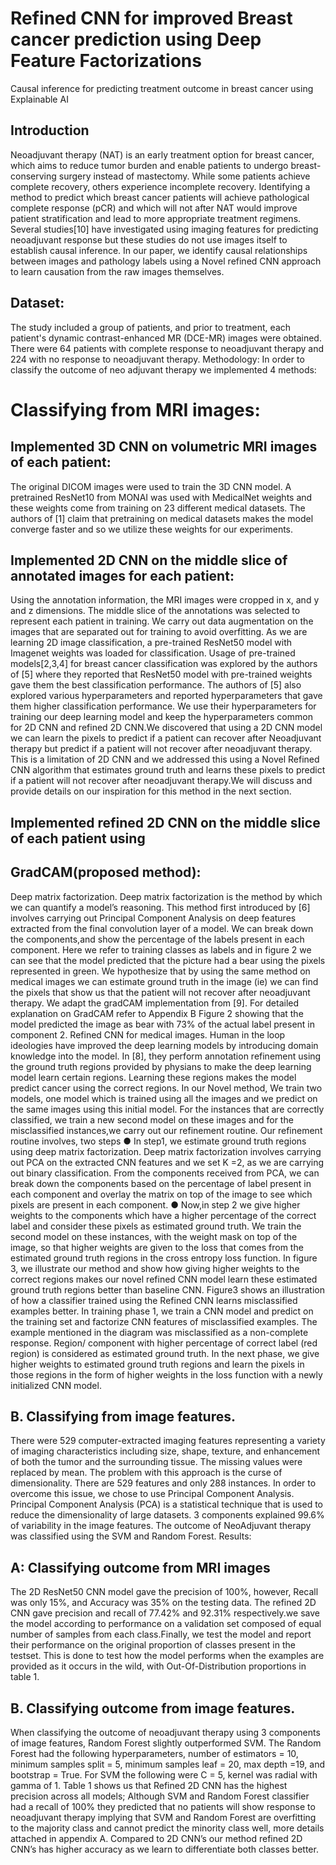 # Refined CNN for improved Breast cancer prediction using Deep Feature Factorizations
Causal inference for predicting treatment outcome in breast cancer using Explainable AI

## Introduction
Neoadjuvant therapy (NAT) is an early treatment option for breast cancer, which aims to reduce
tumor burden and enable patients to undergo breast-conserving surgery instead of mastectomy.
While some patients achieve complete recovery, others experience incomplete recovery.
Identifying a method to predict which breast cancer patients will achieve pathological complete
response (pCR) and which will not after NAT would improve patient stratification and lead to
more appropriate treatment regimens. Several studies[10] have investigated using imaging
features for predicting neoadjuvant response but these studies do not use images itself to
establish causal inference. In our paper, we identify causal relationships between images and
pathology labels using a Novel refined CNN approach to learn causation from the raw images
themselves.
## Dataset:
The study included a group of patients, and prior to treatment, each patient's dynamic
contrast-enhanced MR (DCE-MR) images were obtained. There were 64 patients with complete
response to neoadjuvant therapy and 224 with no response to neoadjuvant therapy.
Methodology: In order to classify the outcome of neo adjuvant therapy we implemented 4
methods:
# Classifying from MRI images:
## Implemented 3D CNN on volumetric MRI images of each patient:
The original DICOM images were used to train the 3D CNN model. A pretrained
ResNet10 from MONAI was used with MedicalNet weights and these weights come from
training on 23 different medical datasets. The authors of [1] claim that pretraining on
medical datasets makes the model converge faster and so we utilize these weights for our
experiments.
## Implemented 2D CNN on the middle slice of annotated images for each patient:
Using the annotation information, the MRI images were cropped in x, and y and z
dimensions. The middle slice of the annotations was selected to represent each patient in
training. We carry out data augmentation on the images that are separated out for training
to avoid overfitting. As we are learning 2D image classification, a pre-trained ResNet50
model with Imagenet weights was loaded for classification. Usage of pre-trained
models[2,3,4] for breast cancer classification was explored by the authors of [5] where
they reported that ResNet50 model with pre-trained weights gave them the best
classification performance. The authors of [5] also explored various hyperparameters and
reported hyperparameters that gave them higher classification performance. We use their
hyperparameters for training our deep learning model and keep the hyperparameters
common for 2D CNN and refined 2D CNN.We discovered that using a 2D CNN model
we can learn the pixels to predict if a patient can recover after Neoadjuvant therapy but
predict if a patient will not recover after neoadjuvant therapy. This is a limitation of 2D
CNN and we addressed this using a Novel Refined CNN algorithm that estimates ground
truth and learns these pixels to predict if a patient will not recover after neoadjuvant
therapy.We will discuss and provide details on our inspiration for this method in the next
section.
## Implemented refined 2D CNN on the middle slice of each patient using
## GradCAM(proposed method):
Deep matrix factorization. Deep matrix factorization is the method by which we can
quantify a model’s reasoning. This method first introduced by [6] involves carrying out
Principal Component Analysis on deep features extracted from the final convolution
layer of a model. We can break down the components,and show the percentage of the
labels present in each component. Here we refer to training classes as labels and in figure
2 we can see that the model predicted that the picture had a bear using the pixels
represented in green. We hypothesize that by using the same method on medical images
we can estimate ground truth in the image (ie) we can find the pixels that show us that the
patient will not recover after neoadjuvant therapy. We adapt the gradCAM
implementation from [9]. For detailed explanation on GradCAM refer to Appendix B
Figure 2 showing that the model predicted the image as bear with 73% of the actual label
present in component 2.
Refined CNN for medical images. Human in the loop ideologies have improved the
deep learning models by introducing domain knowledge into the model. In [8], they
perform annotation refinement using the ground truth regions provided by physians to
make the deep learning model learn certain regions. Learning these regions makes the
model predict cancer using the correct regions.
In our Novel method, We train two models, one model which is trained using all the
images and we predict on the same images using this initial model. For the instances that
are correctly classified, we train a new second model on these images and for the
misclassified instances,we carry out our refinement routine. Our refinement routine
involves, two steps
● In step1, we estimate ground truth regions using deep matrix factorization.
Deep matrix factorization involves carrying out PCA on the extracted CNN
features and we set K =2, as we are carrying out binary classification. From the
components received from PCA, we can break down the components based on the
percentage of label present in each component and overlay the matrix on top of
the image to see which pixels are present in each component.
● Now,in step 2 we give higher weights to the components which have a higher
percentage of the correct label and consider these pixels as estimated ground
truth. We train the second model on these instances, with the weight mask on top
of the image, so that higher weights are given to the loss that comes from the
estimated ground truth regions in the cross entropy loss function.
In figure 3, we illustrate our method and show how giving higher weights to the
correct regions makes our novel refined CNN model learn these estimated ground truth
regions better than baseline CNN.
Figure3 shows an illustration of how a classifier trained using the Refined CNN learns
misclassified examples better. In training phase 1, we train a CNN model and predict on
the training set and factorize CNN features of misclassified examples. The example
mentioned in the diagram was misclassified as a non-complete response. Region/
component with higher percentage of correct label (red region) is considered as
estimated ground truth. In the next phase, we give higher weights to estimated ground
truth regions and learn the pixels in those regions in the form of higher weights in the loss
function with a newly initialized CNN model.
## B. Classifying from image features.
There were 529 computer-extracted imaging features representing a variety of
imaging characteristics including size, shape, texture, and enhancement of both the tumor
and the surrounding tissue. The missing values were replaced by mean. The problem with
this approach is the curse of dimensionality. There are 529 features and only 288
instances. In order to overcome this issue, we chose to use Principal Component
Analysis. Principal Component Analysis (PCA) is a statistical technique that is used to
reduce the dimensionality of large datasets. 3 components explained 99.6% of variability
in the image features. The outcome of NeoAdjuvant therapy was classified using the
SVM and Random Forest.
Results:
## A: Classifying outcome from MRI images
The 2D ResNet50 CNN model gave the precision of 100%, however, Recall was only 15%, and
Accuracy was 35% on the testing data. The refined 2D CNN gave precision and recall of
77.42% and 92.31% respectively.we save the model according to performance on a validation set
composed of equal number of samples from each class.Finally, we test the model and report their
performance on the original proportion of classes present in the testset. This is done to test how
the model performs when the examples are provided as it occurs in the wild, with
Out-Of-Distribution proportions in table 1.
## B. Classifying outcome from image features.
When classifying the outcome of neoadjuvant therapy using 3 components of image features,
Random Forest slightly outperformed SVM. The Random Forest had the following
hyperparameters, number of estimators = 10, minimum samples split = 5, minimum samples leaf
= 20, max depth =19, and bootstrap = True. For SVM the following were C = 5, kernel was
radial with gamma of 1.
Table 1 shows us that Refined 2D CNN has the highest precision across all models; Although
SVM and Random Forest classifier had a recall of 100% they predicted that no patients will
show response to neoadjuvant therapy implying that SVM and Random Forest are overfitting to
the majority class and cannot predict the minority class well, more details attached in appendix
A. Compared to 2D CNN’s our method refined 2D CNN’s has higher accuracy as we learn to
differentiate both classes better.
